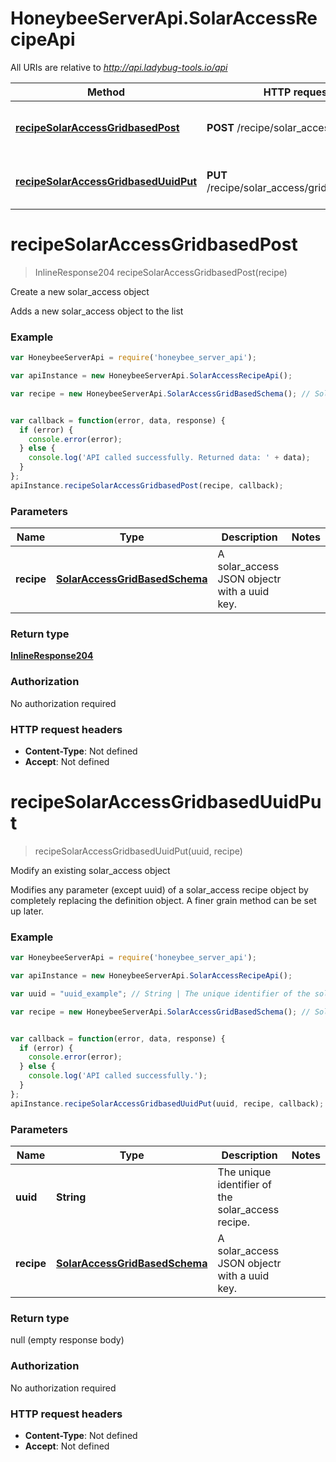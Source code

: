 # HoneybeeServerApi.SolarAccessRecipeApi

All URIs are relative to *http://api.ladybug-tools.io/api*

Method | HTTP request | Description
------------- | ------------- | -------------
[**recipeSolarAccessGridbasedPost**](SolarAccessRecipeApi.md#recipeSolarAccessGridbasedPost) | **POST** /recipe/solar_access/gridbased | Create a new solar_access object
[**recipeSolarAccessGridbasedUuidPut**](SolarAccessRecipeApi.md#recipeSolarAccessGridbasedUuidPut) | **PUT** /recipe/solar_access/gridbased/{uuid} | Modify an existing solar_access object


<a name="recipeSolarAccessGridbasedPost"></a>
# **recipeSolarAccessGridbasedPost**
> InlineResponse204 recipeSolarAccessGridbasedPost(recipe)

Create a new solar_access object

Adds a new solar_access object to the list

### Example
```javascript
var HoneybeeServerApi = require('honeybee_server_api');

var apiInstance = new HoneybeeServerApi.SolarAccessRecipeApi();

var recipe = new HoneybeeServerApi.SolarAccessGridBasedSchema(); // SolarAccessGridBasedSchema | A solar_access JSON objectr with a uuid key.


var callback = function(error, data, response) {
  if (error) {
    console.error(error);
  } else {
    console.log('API called successfully. Returned data: ' + data);
  }
};
apiInstance.recipeSolarAccessGridbasedPost(recipe, callback);
```

### Parameters

Name | Type | Description  | Notes
------------- | ------------- | ------------- | -------------
 **recipe** | [**SolarAccessGridBasedSchema**](SolarAccessGridBasedSchema.md)| A solar_access JSON objectr with a uuid key. | 

### Return type

[**InlineResponse204**](InlineResponse204.md)

### Authorization

No authorization required

### HTTP request headers

 - **Content-Type**: Not defined
 - **Accept**: Not defined

<a name="recipeSolarAccessGridbasedUuidPut"></a>
# **recipeSolarAccessGridbasedUuidPut**
> recipeSolarAccessGridbasedUuidPut(uuid, recipe)

Modify an existing solar_access object

Modifies any parameter (except uuid) of a solar_access recipe object by completely replacing the definition object. A finer grain method can be set up later.

### Example
```javascript
var HoneybeeServerApi = require('honeybee_server_api');

var apiInstance = new HoneybeeServerApi.SolarAccessRecipeApi();

var uuid = "uuid_example"; // String | The unique identifier of the solar_access recipe.

var recipe = new HoneybeeServerApi.SolarAccessGridBasedSchema(); // SolarAccessGridBasedSchema | A solar_access JSON objectr with a uuid key.


var callback = function(error, data, response) {
  if (error) {
    console.error(error);
  } else {
    console.log('API called successfully.');
  }
};
apiInstance.recipeSolarAccessGridbasedUuidPut(uuid, recipe, callback);
```

### Parameters

Name | Type | Description  | Notes
------------- | ------------- | ------------- | -------------
 **uuid** | **String**| The unique identifier of the solar_access recipe. | 
 **recipe** | [**SolarAccessGridBasedSchema**](SolarAccessGridBasedSchema.md)| A solar_access JSON objectr with a uuid key. | 

### Return type

null (empty response body)

### Authorization

No authorization required

### HTTP request headers

 - **Content-Type**: Not defined
 - **Accept**: Not defined


